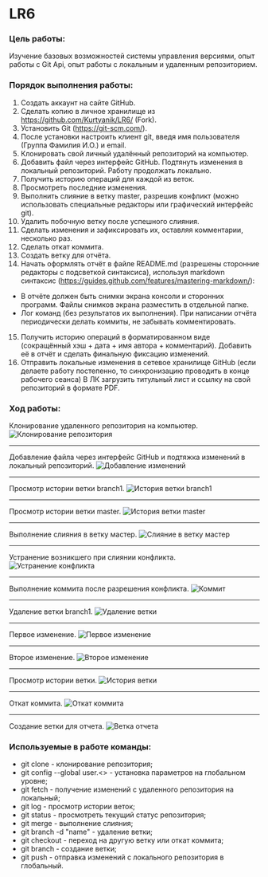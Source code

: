 # LR6
### __Цель работы__:
Изучение базовых возможностей системы 
управления версиями, опыт работы с Git Api, опыт работы с локальным и 
удаленным репозиторием. 

### __Порядок выполнения работы__:
1. Создать аккаунт на сайте GitHub. 
2. Сделать копию в личное хранилище из 
https://github.com/Kurtyanik/LR6/ (Fork). 
3. Установить Git (https://git-scm.com/). 
4. После установки настроить клиент git, введя имя пользователя (Группа 
Фамилия И.О.) и email. 
5. Клонировать свой личный удалённый репозиторий на компьютер. 
6. Добавить файл через интерфейс GitHub. Подтянуть изменения в 
локальный репозиторий. 
Работу продолжать локально. 
7. Получить историю операций для каждой из веток. 
8. Просмотреть последние изменения. 
9. Выполнить слияние в ветку master, разрешив конфликт (можно 
использовать специальные редакторы или графический интерфейс git). 
10. Удалить побочную ветку после успешного слияния. 
11. Сделать изменения и зафиксировать их, оставляя комментарии, 
несколько раз. 
12. Сделать откат коммита. 
13. Создать ветку для отчёта. 
14. Начать оформлять отчёт в файле README.md (разрешены сторонние 
редакторы с подсветкой синтаксиса), используя markdown синтаксис 
(https://guides.github.com/features/mastering-markdown/): 
- В отчёте должен быть снимки экрана консоли и сторонних программ. 
Файлы снимков экрана разместить в отдельной папке. 
- Лог команд (без результатов их выполнения). 
При написании отчёта периодически делать коммиты, не забывать 
комментировать. 
15. Получить историю операций в форматированном виде (сокращённый 
хэш + дата + имя автора + комментарий). Добавить её в отчёт и сделать 
финальную фиксацию изменений. 
16. Отправить локальные изменения в сетевое хранилище GitHub (если 
делаете работу постепенно, то синхронизацию проводить в конце рабочего 
сеанса) 
В ЛК загрузить титульный лист и ссылку на свой репозиторий в формате PDF.

### __Ход работы__:
Клонирование удаленного репозитория на компьютер.
![Клонирование репозитория](Screens/Clone.png)
***
Добавление файла через интерфейс GitHub и подтяжка изменений в локальный репозиторий.
![Добавление изменений](Screens/Fetch.png)
***
Просмотр истории ветки branch1.
![История ветки branch1](Screens/LogBranchOne.png)
***
Просмотр истории ветки master.
![История ветки master](Screens/LogBranchMaster.png)
***
Выполнение слияния в ветку мастер.
![Слияние в ветку мастер](Screens/Merge.png)
***
Устранение возникшего при слиянии конфликта.
![Устранение конфликта](Screens/Conflict.png)
***
Выполнение коммита после разрешения конфликта.
![Коммит](Screens/CommitConflict.png)
***
Удаление ветки branch1.
![Удаление ветки](Screens/DeleteBranch.png)
***
Первое изменение.
![Первое изменение](Screens/ChangeOne.png)
***
Второе изменение.
![Второе изменение](Screens/ChangeTwo.png)
***
Просмотр истории ветки.
![История ветки](Screens/log.png)
***
Откат коммита.
![Откат коммита](Screens/RollbackCommit.png)
***
Создание ветки для отчета.
![Ветка отчета](Screens/Otchet.png)

### __Используемые в работе команды__:
- git clone - клонирование репозитория;
- git config --global user.<> - установка параметров на глобальном уровне;
- git fetch - получение изменений с удаленного репозитория на локальный;
- git log - просмотр истории веток;
- git status - просмотреть текущий статус репозитория;
- git merge - выполнение слияния;
- git branch -d "name" - удаление ветки;
- git checkout - переход на другую ветку или откат коммита;
- git branch - создание ветки;
- git push - отправка изменений с локального репозитория в глобальный.
